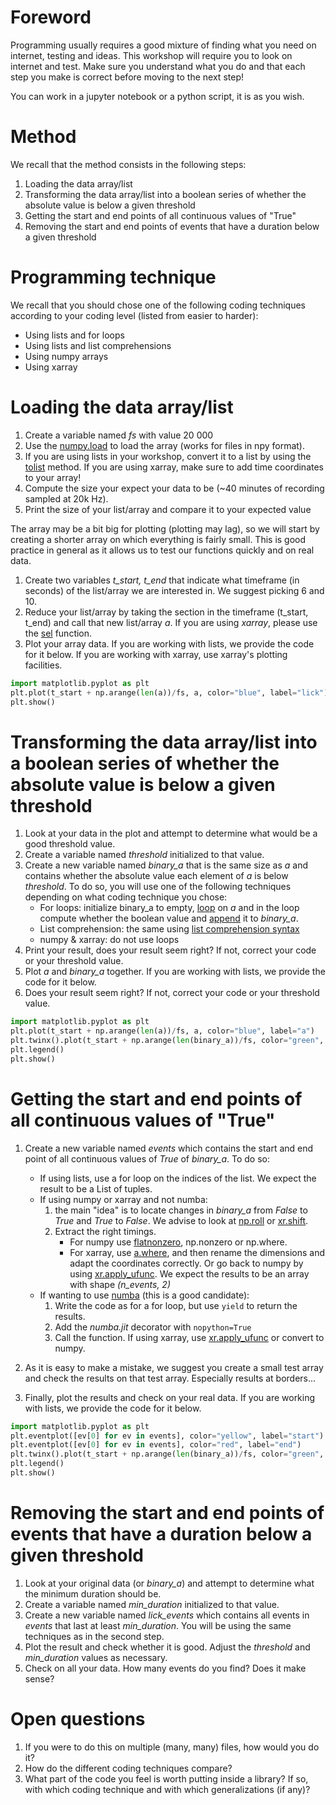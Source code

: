 # Foreword

Programming usually requires a good mixture of finding what you need on internet, testing and ideas.
This workshop will require you to look on internet and test. Make sure you understand what you do and that each step you make is correct before moving to the next step!

You can work in a jupyter notebook or a python script, it is as you wish.

# Method

We recall that the method consists in the following steps:

1. Loading the data array/list
1. Transforming the data array/list into a boolean series of whether the absolute value is below a given threshold
1. Getting the start and end points of all continuous values of "True"
1. Removing the start and end points of events that have a duration below a given threshold

# Programming technique

We recall that you should chose one of the following coding techniques according to your coding level (listed from easier to harder):
- Using lists and for loops
- Using lists and list comprehensions
- Using numpy arrays
- Using xarray

# Loading the data array/list

1. Create a variable named *fs* with value 20 000
1. Use the [numpy.load](https://numpy.org/doc/stable/reference/generated/numpy.load.html) to load the array (works for files in npy format).
1. If you are using lists in your workshop, convert it to a list by using the [tolist](https://numpy.org/doc/stable/reference/generated/numpy.ndarray.tolist.html) method. If you are using xarray, make sure to add time coordinates to your array!
1. Compute the size your expect your data to be (~40 minutes of recording sampled at 20k Hz).
1. Print the size of your list/array and compare it to your expected value

The array may be a bit big for plotting (plotting may lag), so we will start by creating a shorter array on which everything is fairly small. This is good practice in general as it allows us to test our functions quickly and on real data. 

1. Create two variables *t_start, t_end* that indicate what timeframe (in seconds) of the list/array we are interested in. We suggest picking 6 and 10.
1. Reduce your list/array by taking the section in the timeframe (t_start, t_end) and call that new list/array *a*. If you are using *xarray*, please use the [sel](https://docs.xarray.dev/en/latest/generated/xarray.DataArray.sel.html) function.
1. Plot your array data. If you are working with lists, we provide the code for it below. If you are working with xarray, use xarray's plotting facilities.


```python
import matplotlib.pyplot as plt
plt.plot(t_start + np.arange(len(a))/fs, a, color="blue", label="lick")
plt.show()
```

# Transforming the data array/list into a boolean series of whether the absolute value is below a given threshold

1. Look at your data in the plot and attempt to determine what would be a good threshold value.
1. Create a variable named *threshold* initialized to that value.
1. Create a new variable named *binary_a* that is the same size as *a* and contains whether the absolute value each element of *a* is below *threshold*. To do so, you will use one of the following techniques depending on what coding technique you chose:
    - For loops: initialize binary_a to empty, [loop](https://www.w3schools.com/python/python_for_loops.asp) on *a* and in the loop compute whether the boolean value and [append](https://www.programiz.com/python-programming/methods/list/append) it to *binary_a*.
    - List comprehension: the same using [list comprehension syntax](https://www.w3schools.com/python/python_lists_comprehension.asp)
    - numpy & xarray: do not use loops
1. Print your result, does your result seem right? If not, correct your code or your threshold value.
1. Plot *a* and *binary_a* together. If you are working with lists, we provide the code for it below.
1. Does your result seem right? If not, correct your code or your threshold value.

```python
import matplotlib.pyplot as plt
plt.plot(t_start + np.arange(len(a))/fs, a, color="blue", label="a")
plt.twinx().plot(t_start + np.arange(len(binary_a))/fs, color="green", label="binary_a")
plt.legend()
plt.show()
```


# Getting the start and end points of all continuous values of "True"

1. Create a new variable named *events* which contains the start and end point of all continuous values of *True* of *binary_a*. To do so:
    - If using lists, use a for loop on the indices of the list. We expect the result to be a List of tuples.
    - If using numpy or xarray and not numba:
         1. the main "idea" is to locate changes in *binary_a* from *False* to *True* and *True* to *False*. We advise to look at [np.roll](https://numpy.org/doc/stable/reference/generated/numpy.roll.html) or [xr.shift](https://docs.xarray.dev/en/latest/generated/xarray.DataArray.shift.html). 
         1. Extract the right timings. 
             - For numpy use [flatnonzero](https://numpy.org/doc/stable/reference/generated/numpy.flatnonzero.html), np.nonzero or np.where. 
             - For xarray, use [a.where](https://docs.xarray.dev/en/stable/generated/xarray.DataArray.where.html), and then rename the dimensions and adapt the coordinates correctly. Or go back to numpy by using [xr.apply_ufunc](https://docs.xarray.dev/en/stable/generated/xarray.apply_ufunc.html).
             We expect the results to be an array with shape *(n_events, 2)*
    - If wanting to use [numba](https://numba.pydata.org/numba-doc/latest/index.html) (this is a good candidate):
        1. Write the code as for a for loop, but use `yield` to return the results.
        2. Add the *numba.jit* decorator with `nopython=True`
        3. Call the function. If using xarray, use [xr.apply_ufunc](https://docs.xarray.dev/en/stable/generated/xarray.apply_ufunc.html) or convert to numpy.

1. As it is easy to make a mistake, we suggest you create a small test array and check the results on that test array. Especially results at borders...
1. Finally, plot the results and check on your real data. If you are working with lists, we provide the code for it below.

```python
import matplotlib.pyplot as plt
plt.eventplot([ev[0] for ev in events], color="yellow", label="start")
plt.eventplot([ev[0] for ev in events], color="red", label="end")
plt.twinx().plot(t_start + np.arange(len(binary_a))/fs, color="green", label="binary_a")
plt.legend()
plt.show()
```

# Removing the start and end points of events that have a duration below a given threshold

1. Look at your original data (or *binary_a*) and attempt to determine what the minimum duration should be.
1. Create a variable named *min_duration* initialized to that value.
1. Create a new variable named *lick_events* which contains all events in *events* that last at least *min_duration*. You will be using the same techniques as in the second step.
1. Plot the result and check whether it is good. Adjust the *threshold* and *min_duration* values as necessary.
1. Check on all your data. How many events do you find? Does it make sense?

# Open questions

1. If you were to do this on multiple (many, many) files, how would you do it?
1. How do the different coding techniques compare?
1. What part of the code you feel is worth putting inside a library? If so, with which coding technique and with which generalizations (if any)?

